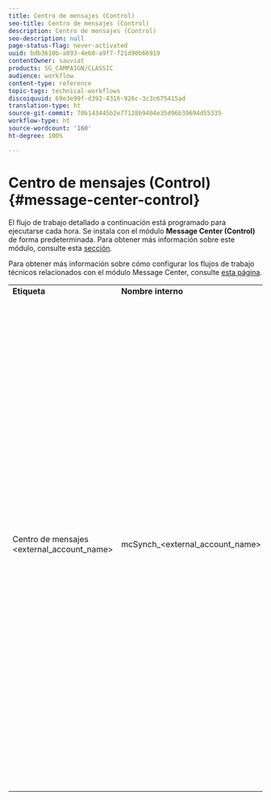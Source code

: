 ```yaml
---
title: Centro de mensajes (Control)
seo-title: Centro de mensajes (Control)
description: Centro de mensajes (Control)
seo-description: null
page-status-flag: never-activated
uuid: bdb3610b-a893-4e60-a9f7-f21d90b66919
contentOwner: sauviat
products: SG_CAMPAIGN/CLASSIC
audience: workflow
content-type: reference
topic-tags: technical-workflows
discoiquuid: 69e3e99f-d392-4316-926c-3c3c675415ad
translation-type: ht
source-git-commit: 70b143445b2e77128b9404e35d96b39694d55335
workflow-type: ht
source-wordcount: '160'
ht-degree: 100%

---
```



# Centro de mensajes (Control){#message-center-control}

El flujo de trabajo detallado a continuación está programado para ejecutarse cada hora. Se instala con el módulo **Message Center (Control)** de forma predeterminada. Para obtener más información sobre este módulo, consulte esta [sección](../../message-center/using/about-transactional-messaging.md).

Para obtener más información sobre cómo configurar los flujos de trabajo técnicos relacionados con el módulo Message Center, consulte [esta página](../../message-center/using/technical-workflows.md).

<table> 
 <tbody> 
  <tr> 
   <td> <strong>Etiqueta</strong><br /> </td> 
   <td> <strong>Nombre interno</strong><br /> </td> 
   <td> <strong>Descripción</strong><br /> </td> 
  </tr> 
  <tr> 
   <td> Centro de mensajes &lt;external_account_name&gt;<br /> </td> 
   <td> mcSynch_&lt;external_account_name&gt;<br /> </td> 
   <td> Este flujo de trabajo:<br /> 
    <ul> 
     <li> <p>recupera la lista de eventos procesados por las operaciones.</p> </li> 
     <li> <p>se sincroniza con la tabla NmsBroadLogMsg para poder recuperar los atributos del mensaje de la entrega.</p> </li> 
     <li> <p>recupera los registros de envío de eventos en cuanto se completa la sincronización con la tabla NmsBroadLogMsg.</p> </li> 
     <li> <p>se sincroniza con la tabla NmsTrackingUrl para recuperar el seguimiento de las URL de la entrega.</p> </li> 
     <li> <p>recupera las URL de seguimiento de eventos en cuanto se completa la sincronización con la tabla NmsTrackingUrl.</p> </li> 
     <li> <p>permite recuperar todas las direcciones de correo electrónico puestas en cuarentena cada tres horas después de realizar una entrega.</p> </li> 
    </ul> </td> 
  </tr> 
 </tbody> 
</table>

